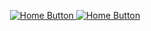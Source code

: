 <p align="center">
  <a href="https://github.com/ishahneilkhan" target="_blank">
    <img src="https://img.shields.io/badge/Home-6f42c1?style=for-the-badge&logo=home&logoColor=white" alt="Home Button" />
  </a>
  <a href="https://github.com/ishahneilkhan/next-page" target="_blank">
    <img src="https://img.shields.io/badge/Home-6f42c1?style=for-the-badge&logo=home&logoColor=white" alt="Home Button" />
  </a>
</p>

